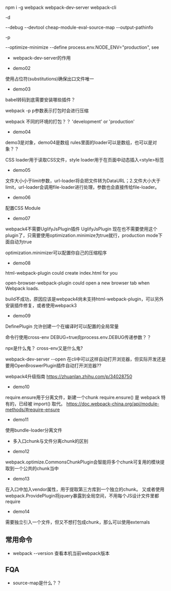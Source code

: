 npm i -g webpack webpack-dev-server webpack-cli


-d

--debug --devtool cheap-module-eval-source-map --output-pathinfo

-p

--optimize-minimize --define process.env.NODE_ENV="production", see 

- webpack-dev-server的作用

- demo02

使用占位符(substitutions)确保出口文件唯一

- demo03

babel转码到底需要安装哪些插件？

webpack -p p参数表示打包时会进行压缩

webpack 不同的环境的打包？？ 'development' or 'production'

- demo04

demo3是对象，demo04是数组
rules里面的loader可以是数组，也可以是对象？？

CSS loader用于读取CSS文件，style loader用于在页面中动态插入\<style>标签

- demo05

文件大小小于limit参数，url-loader将会把文件转为DataURL；2.文件大小大于limit，url-loader会调用file-loader进行处理，参数也会直接传给file-loader。

- demo06

配置CSS Module

- demo07

webpack4不需要UglifyJsPlugin插件
UglifyJsPlugin
现在也不需要使用这个plugin了，只需要使用optimization.minimize为true就行，production mode下面自动为true

optimization.minimizer可以配置你自己的压缩程序

- demo08

html-webpack-plugin could create index.html for you

open-browser-webpack-plugin could open a new browser tab when Webpack loads.

build不成功，原因应该是webpack4尙未支持html-webpack-plugin，可以另外安装插件修复，或者使用webpack3

- demo09

DefinePlugin 允许创建一个在编译时可以配置的全局常量

命令行使用cross-env DEBUG=true向process.env.DEBUG传递参数？？

npx是什么鬼？
cross-env又是什么鬼?

webpack-dev-server --open 在cli中可以这样自动打开浏览器，但实际开发还是要用OpenBroswerPlugin插件自动打开浏览器??

webpack4升级指南
https://zhuanlan.zhihu.com/p/34028750

- demo10

require.ensure用于分离文件，新建一个chunk
require.ensure() 是 webpack 特有的，已经被 import() 取代。
https://doc.webpack-china.org/api/module-methods/#require-ensure

- demo11

使用bundle-loader分离文件

- 多入口chunk与文件分离chunk的区别

- demo12

webpack.optimize.CommonsChunkPlugin会智能将多个chunk可复用的模块提取到一个公共的chunk当中

- demo13

在入口中加入vendor属性，用于提取第三方库到一个独立的chunk。
又或者使用webpack.ProvidePlugin将jquery暴露到全局空间，不用每个JS设计文件里都require

- demo14

需要独立引入一个文件，但又不想打包成chunk，那么可以使用externals

## 常用命令
- webpack --version 查看本机当前webpack版本

## FQA

- source-map是什么？？